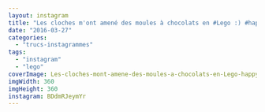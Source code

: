 ```yaml
---
layout: instagram
title: "Les cloches m'ont amené des moules à chocolats en #Lego :) #happyeaster #joyeusespâques"
date: "2016-03-27"
categories: 
  - "trucs-instagrammes"
tags: 
  - "instagram"
  - "lego"
coverImage: Les-cloches-mont-amene-des-moules-a-chocolats-en-Lego-happyeaster-joyeusespaques.jpg
imgWidth: 360
imgHeight: 360
instagram: BDdmRJeymYr
---
```

